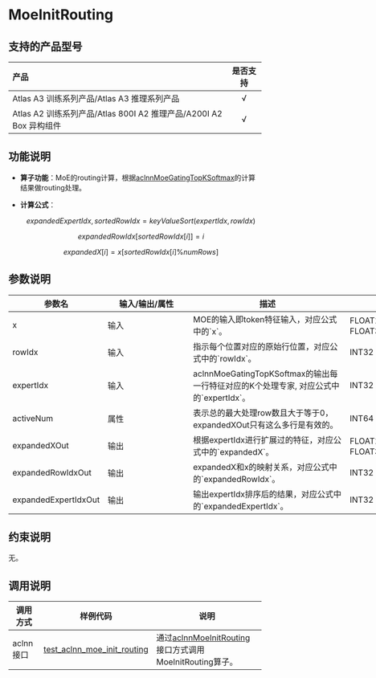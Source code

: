 # MoeInitRouting

## 支持的产品型号

|产品             |  是否支持  |
|:-------------------------|:----------:|
|  <term>Atlas A3 训练系列产品/Atlas A3 推理系列产品</term>   |     √    |
|  <term>Atlas A2 训练系列产品/Atlas 800I A2 推理产品/A200I A2 Box 异构组件</term>     |     √    |

## 功能说明

-   **算子功能**：MoE的routing计算，根据[aclnnMoeGatingTopKSoftmax](../moe_gating_top_k_softmax/docs/aclnnMoeGatingTopKSoftmax.md)的计算结果做routing处理。
-   **计算公式**：

    $$
    expandedExpertIdx,sortedRowIdx=keyValueSort(expertIdx,rowIdx)
    $$

    $$
    expandedRowIdx[sortedRowIdx[i]]=i
    $$

    $$
    expandedX[i]=x[sortedRowIdx[i]\%numRows]
    $$
    
## 参数说明

<table style="undefined;table-layout: fixed; width: 1576px"><colgroup>
  <col style="width: 170px">
  <col style="width: 170px">
  <col style="width: 312px">
  <col style="width: 213px">
  <col style="width: 100px">
  </colgroup>
  <thead>
    <tr>
      <th>参数名</th>
      <th>输入/输出/属性</th>
      <th>描述</th>
      <th>数据类型</th>
      <th>数据格式</th>
    </tr></thead>
  <tbody>
    <tr>
      <td>x</td>
      <td>输入</td>
      <td>MOE的输入即token特征输入，对应公式中的`x`。</td>
      <td>FLOAT16、BFLOAT16、FLOAT32</td>
      <td>ND</td>
    </tr>
    <tr>
      <td>rowIdx</td>
      <td>输入</td>
      <td>指示每个位置对应的原始行位置，对应公式中的`rowIdx`。</td>
      <td>INT32</td>
      <td>ND</td>
    </tr>
    <tr>
      <td>expertIdx</td>
      <td>输入</td>
      <td>aclnnMoeGatingTopKSoftmax的输出每一行特征对应的K个处理专家, 对应公式中的`expertIdx`。</td>
      <td>INT32</td>
      <td>ND</td>
    </tr>
    <tr>
      <td>activeNum</td>
      <td>属性</td>
      <td>表示总的最大处理row数且大于等于0，expandedXOut只有这么多行是有效的。</td>
      <td>INT64</td>
      <td>-</td>
    </tr>
    <tr>
      <td>expandedXOut</td>
      <td>输出</td>
      <td>根据expertIdx进行扩展过的特征，对应公式中的`expandedX`。</td>
      <td>FLOAT16、BFLOAT16、FLOAT32</td>
      <td>ND</td>
    </tr>
    <tr>
      <td>expandedRowIdxOut</td>
      <td>输出</td>
      <td>expandedX和x的映射关系，对应公式中的`expandedRowIdx`。</td>
      <td>INT32</td>
      <td>ND</td>
    </tr>
    <tr>
      <td>expandedExpertIdxOut</td>
      <td>输出</td>
      <td>输出expertIdx排序后的结果，对应公式中的`expandedExpertIdx`。</td>
      <td>INT32</td>
      <td>ND</td>
    </tr>
    
  </tbody></table>

## 约束说明

  无。

## 调用说明

| 调用方式   | 样例代码           | 说明                                         |
| ---------------- | --------------------------- | --------------------------------------------------- |
| aclnn接口  | [test_aclnn_moe_init_routing](examples/test_aclnn_moe_init_routing.cpp) | 通过[aclnnMoeInitRouting](docs/aclnnMoeInitRouting.md)接口方式调用MoeInitRouting算子。 |